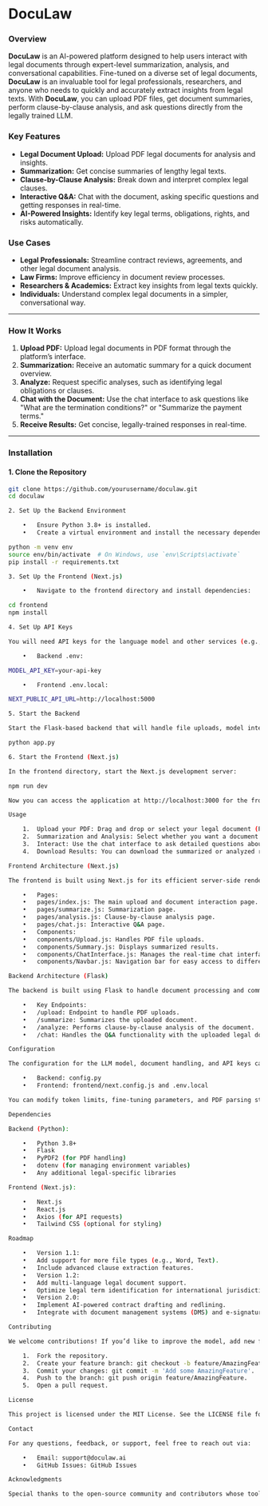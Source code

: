 # **DocuLaw**

### **Overview**

**DocuLaw** is an AI-powered platform designed to help users interact with legal documents through expert-level summarization, analysis, and conversational capabilities. Fine-tuned on a diverse set of legal documents, **DocuLaw** is an invaluable tool for legal professionals, researchers, and anyone who needs to quickly and accurately extract insights from legal texts. With **DocuLaw**, you can upload PDF files, get document summaries, perform clause-by-clause analysis, and ask questions directly from the legally trained LLM.

### **Key Features**

- **Legal Document Upload:** Upload PDF legal documents for analysis and insights.
- **Summarization:** Get concise summaries of lengthy legal texts.
- **Clause-by-Clause Analysis:** Break down and interpret complex legal clauses.
- **Interactive Q&A:** Chat with the document, asking specific questions and getting responses in real-time.
- **AI-Powered Insights:** Identify key legal terms, obligations, rights, and risks automatically.

### **Use Cases**

- **Legal Professionals:** Streamline contract reviews, agreements, and other legal document analysis.
- **Law Firms:** Improve efficiency in document review processes.
- **Researchers & Academics:** Extract key insights from legal texts quickly.
- **Individuals:** Understand complex legal documents in a simpler, conversational way.

---

### **How It Works**

1. **Upload PDF:** Upload legal documents in PDF format through the platform’s interface.
2. **Summarization:** Receive an automatic summary for a quick document overview.
3. **Analyze:** Request specific analyses, such as identifying legal obligations or clauses.
4. **Chat with the Document:** Use the chat interface to ask questions like "What are the termination conditions?" or "Summarize the payment terms."
5. **Receive Results:** Get concise, legally-trained responses in real-time.

---

### **Installation**

#### **1. Clone the Repository**

```bash
git clone https://github.com/yourusername/doculaw.git
cd doculaw

2. Set Up the Backend Environment

	•	Ensure Python 3.8+ is installed.
	•	Create a virtual environment and install the necessary dependencies:

python -m venv env
source env/bin/activate  # On Windows, use `env\Scripts\activate`
pip install -r requirements.txt

3. Set Up the Frontend (Next.js)

	•	Navigate to the frontend directory and install dependencies:

cd frontend
npm install

4. Set Up API Keys

You will need API keys for the language model and other services (e.g., PDF parsing). Add them to a .env file in both the backend and frontend directories:

	•	Backend .env:

MODEL_API_KEY=your-api-key

	•	Frontend .env.local:

NEXT_PUBLIC_API_URL=http://localhost:5000

5. Start the Backend

Start the Flask-based backend that will handle file uploads, model interactions, and API responses:

python app.py

6. Start the Frontend (Next.js)

In the frontend directory, start the Next.js development server:

npm run dev

Now you can access the application at http://localhost:3000 for the frontend interface and interact with the legal documents.

Usage

	1.	Upload your PDF: Drag and drop or select your legal document (PDF) from the Next.js frontend.
	2.	Summarization and Analysis: Select whether you want a document summary, clause-by-clause analysis, or ask specific questions in the Q&A interface.
	3.	Interact: Use the chat interface to ask detailed questions about the document and receive expert insights in real-time.
	4.	Download Results: You can download the summarized or analyzed results for further use.

Frontend Architecture (Next.js)

The frontend is built using Next.js for its efficient server-side rendering (SSR) capabilities, which help with real-time document processing.

	•	Pages:
	•	pages/index.js: The main upload and document interaction page.
	•	pages/summarize.js: Summarization page.
	•	pages/analysis.js: Clause-by-clause analysis page.
	•	pages/chat.js: Interactive Q&A page.
	•	Components:
	•	components/Upload.js: Handles PDF file uploads.
	•	components/Summary.js: Displays summarized results.
	•	components/ChatInterface.js: Manages the real-time chat interface with the document.
	•	components/Navbar.js: Navigation bar for easy access to different features.

Backend Architecture (Flask)

The backend is built using Flask to handle document processing and communication with the language model API.

	•	Key Endpoints:
	•	/upload: Endpoint to handle PDF uploads.
	•	/summarize: Summarizes the uploaded document.
	•	/analyze: Performs clause-by-clause analysis of the document.
	•	/chat: Handles the Q&A functionality with the uploaded legal document.

Configuration

The configuration for the LLM model, document handling, and API keys can be adjusted in:

	•	Backend: config.py
	•	Frontend: frontend/next.config.js and .env.local

You can modify token limits, fine-tuning parameters, and PDF parsing strategies here.

Dependencies

Backend (Python):

	•	Python 3.8+
	•	Flask
	•	PyPDF2 (for PDF handling)
	•	dotenv (for managing environment variables)
	•	Any additional legal-specific libraries

Frontend (Next.js):

	•	Next.js
	•	React.js
	•	Axios (for API requests)
	•	Tailwind CSS (optional for styling)

Roadmap

	•	Version 1.1:
	•	Add support for more file types (e.g., Word, Text).
	•	Include advanced clause extraction features.
	•	Version 1.2:
	•	Add multi-language legal document support.
	•	Optimize legal term identification for international jurisdictions.
	•	Version 2.0:
	•	Implement AI-powered contract drafting and redlining.
	•	Integrate with document management systems (DMS) and e-signature platforms.

Contributing

We welcome contributions! If you’d like to improve the model, add new features, or fix bugs, please submit a pull request.

	1.	Fork the repository.
	2.	Create your feature branch: git checkout -b feature/AmazingFeature.
	3.	Commit your changes: git commit -m 'Add some AmazingFeature'.
	4.	Push to the branch: git push origin feature/AmazingFeature.
	5.	Open a pull request.

License

This project is licensed under the MIT License. See the LICENSE file for more details.

Contact

For any questions, feedback, or support, feel free to reach out via:

	•	Email: support@doculaw.ai
	•	GitHub Issues: GitHub Issues

Acknowledgments

Special thanks to the open-source community and contributors whose tools and libraries have helped make DocuLaw possible.
```
